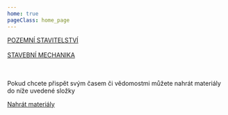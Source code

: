 ```yaml
---
home: true
pageClass: home_page
---
```

<p align="center">

<div class="link_underline"><a href="/pos/1/">POZEMNÍ STAVITELSTVÍ</a></div>
<br>
<div class="link_underline"><a href="/stk/1/">STAVEBNÍ MECHANIKA</a></div>
<br>
<br>


Pokud chcete přispět svým časem či vědomostmi můžete nahrát materiály do níže uvedené složky
<br>

<a href="https://mega.nz/megadrop/kqKInvroV94" class="upload_button">Nahrát materiály</a>

</p>